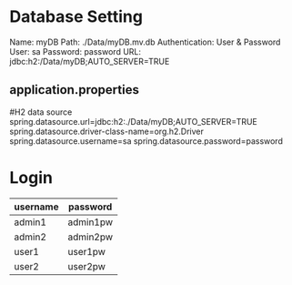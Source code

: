 # Database Setting
Name: myDB
Path: ./Data/myDB.mv.db
Authentication: User & Password
User: sa
Password: password
URL: jdbc:h2:/Data/myDB;AUTO_SERVER=TRUE

## application.properties
#H2 data source
spring.datasource.url=jdbc:h2:./Data/myDB;AUTO_SERVER=TRUE
spring.datasource.driver-class-name=org.h2.Driver
spring.datasource.username=sa
spring.datasource.password=password

# Login
|username|password|
|--------|--------|
|admin1  |admin1pw|
|admin2  |admin2pw|
|user1   |user1pw |
|user2   |user2pw |
